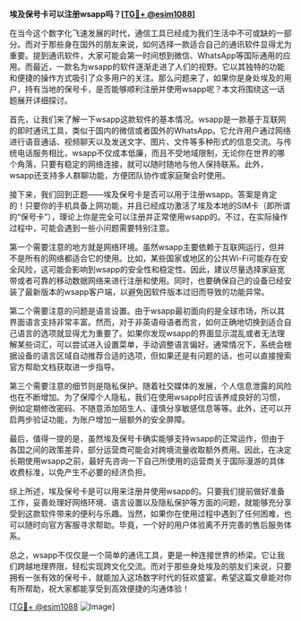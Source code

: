 **埃及保号卡可以注册wsapp吗？[[TG💪+ @esim1088](https://t.me/s/esim1088)]**

在当今这个数字化飞速发展的时代，通信工具已经成为我们生活中不可或缺的一部分。而对于那些身在国外的朋友来说，如何选择一款适合自己的通讯软件显得尤为重要。提到通讯软件，大家可能会第一时间想到微信、WhatsApp等国际通用的应用。而最近，一款名为wsapp的软件逐渐走进了人们的视野。它以其独特的功能和便捷的操作方式吸引了众多用户的关注。那么问题来了，如果你是身处埃及的用户，持有当地的保号卡，是否能够顺利注册并使用wsapp呢？本文将围绕这一话题展开详细探讨。

首先，让我们来了解一下wsapp这款软件的基本情况。wsapp是一款基于互联网的即时通讯工具，类似于国内的微信或者国外的WhatsApp。它允许用户通过网络进行语音通话、视频聊天以及发送文字、图片、文件等多种形式的信息交流。与传统电话服务相比，wsapp不仅成本低廉，而且不受地域限制，无论你在世界的哪个角落，只要有稳定的网络连接，就可以随时随地与他人保持联系。此外，wsapp还支持多人群聊功能，方便团队协作或家庭聚会时使用。

接下来，我们回到正题——埃及保号卡是否可以用于注册wsapp。答案是肯定的！只要你的手机具备上网功能，并且已经成功激活了埃及本地的SIM卡（即所谓的“保号卡”），理论上你是完全可以注册并正常使用wsapp的。不过，在实际操作过程中，可能会遇到一些小问题需要特别注意。

第一个需要注意的地方就是网络环境。虽然wsapp主要依赖于互联网运行，但并不是所有的网络都适合它的使用。比如，某些国家或地区的公共Wi-Fi可能存在安全风险，这可能会影响到wsapp的安全性和稳定性。因此，建议尽量选择家庭宽带或者可靠的移动数据网络来进行注册和使用。同时，也要确保自己的设备已经安装了最新版本的wsapp客户端，以避免因软件版本过旧而导致的功能异常。

第二个需要注意的问题是语言设置。由于wsapp最初面向的是全球市场，所以其界面语言支持非常丰富。然而，对于非英语母语者而言，如何正确地切换到适合自己语言的选项就显得尤为重要了。如果你发现wsapp的界面显示混乱或者无法理解某些词汇，可以尝试进入设置菜单，手动调整语言偏好。通常情况下，系统会根据设备的语言区域自动推荐合适的选项，但如果还是有问题的话，也可以直接搜索官方帮助文档获取进一步指导。

第三个需要注意的细节则是隐私保护。随着社交媒体的发展，个人信息泄露的风险也在不断增加。为了保障个人隐私，我们在使用wsapp时应该养成良好的习惯，例如定期修改密码、不随意添加陌生人、谨慎分享敏感信息等等。此外，还可以开启两步验证功能，为账户增加一层额外的安全屏障。

最后，值得一提的是，虽然埃及保号卡确实能够支持wsapp的正常运作，但由于各国之间的政策差异，部分运营商可能会对跨境流量收取额外费用。因此，在决定长期使用wsapp之前，最好先咨询一下自己所使用的运营商关于国际漫游的具体收费标准，以免产生不必要的经济负担。

综上所述，埃及保号卡是可以用来注册并使用wsapp的。只要我们提前做好准备工作，妥善处理好网络环境、语言设置以及隐私保护等方面的问题，就能够充分享受到这款软件带来的便利与乐趣。当然，如果你在使用过程中遇到了任何困难，也可以随时向官方客服寻求帮助。毕竟，一个好的用户体验离不开完善的售后服务体系。

总之，wsapp不仅仅是一个简单的通讯工具，更是一种连接世界的桥梁。它让我们跨越地理界限，轻松实现跨文化交流。而对于那些身处埃及的朋友们来说，只要拥有一张有效的保号卡，就能加入这场数字时代的狂欢盛宴。希望这篇文章能对你有所帮助，祝大家都能享受到高效便捷的沟通体验！

[[TG💪+ @esim1088](https://t.me/s/esim1088) ![Image](https://i.postimg.cc/4NQfJmqS/Snipaste-2025-05-13-00-14-12.png)]